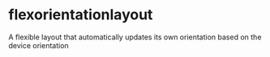 # flexorientationlayout
A flexible layout that automatically updates its own orientation based on the device orientation
